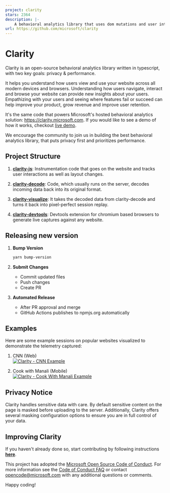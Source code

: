 ```yaml
---
project: clarity
stars: 2364
description: |-
    A behavioral analytics library that uses dom mutations and user interactions to generate aggregated insights.
url: https://github.com/microsoft/clarity
---
```


# Clarity
Clarity is an open-source behavioral analytics library written in typescript, with two key goals: privacy & performance. 

It helps you understand how users view and use your website across all modern devices and browsers. Understanding how users navigate, interact and browse your website can provide new insights about your users. Empathizing with your users and seeing where features fail or succeed can help improve your product, grow revenue and improve user retention.

It's the same code that powers Microsoft's hosted behavioral analytics solution: <a href="https://clarity.microsoft.com">https://clarity.microsoft.com</a>. If you would like to see a demo of how it works, checkout <a href="https://clarity.microsoft.com/demo/projects/view/3t0wlogvdz/impressions?date=Last%203%20days">live demo</a>. 

We encourage the community to join us in building the best behavioral analytics library, that puts privacy first and prioritizes performance. 

## Project Structure
1. **[clarity-js](https://github.com/microsoft/clarity/tree/master/packages/clarity-js)**: Instrumentation code that goes on the website and tracks user interactions as well as layout changes.

2. **[clarity-decode](https://github.com/microsoft/clarity/tree/master/packages/clarity-decode)**: Code, which usually runs on the server, decodes incoming data back into its original format.

3. **[clarity-visualize](https://github.com/microsoft/clarity/tree/master/packages/clarity-visualize)**: It takes the decoded data from clarity-decode and turns it back into pixel-perfect session replay.

4. **[clarity-devtools](https://github.com/microsoft/clarity/tree/master/packages/clarity-devtools)**: Devtools extension for chromium based browsers to generate live captures against any website.

## Releasing new version
1. **Bump Version**
   ```bash
   yarn bump-version
   ```

2. **Submit Changes**
    * Commit updated files
    * Push changes
    * Create PR

3. **Automated Release**
    * After PR approval and merge
    * GitHub Actions publishes to npmjs.org automatically

## Examples
Here are some example sessions on popular websites visualized to demonstrate the telemetry captured:
1. CNN (Web)
</br><a href="https://thumbs.gfycat.com/AggressiveLankyAbyssiniangroundhornbill-size_restricted.gif"><img src="https://thumbs.gfycat.com/AggressiveLankyAbyssiniangroundhornbill-size_restricted.gif" title="Clarity - CNN Example"/></a>

2. Cook with Manali (Mobile)
</br><a href="https://thumbs.gfycat.com/CoolDependableAdamsstaghornedbeetle-size_restricted.gif"><img src="https://thumbs.gfycat.com/CoolDependableAdamsstaghornedbeetle-size_restricted.gif" title="Clarity - Cook With Manali Example"/></a> 

## Privacy Notice
Clarity handles sensitive data with care. By default sensitive content on the page is masked before uploading to the server. Additionally, Clarity offers several masking configuration options to ensure you are in full control of your data.

## Improving Clarity
If you haven't already done so, start contributing by following instructions **[here](https://github.com/microsoft/clarity/blob/master/CONTRIBUTING.md)**.

This project has adopted the [Microsoft Open Source Code of Conduct](https://opensource.microsoft.com/codeofconduct/). For more information see the [Code of Conduct FAQ](https://opensource.microsoft.com/codeofconduct/faq/) or contact [opencode@microsoft.com](mailto:opencode@microsoft.com) with any additional questions or comments.

Happy coding!

